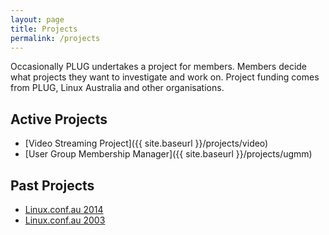 ```yaml
---
layout: page
title: Projects
permalink: /projects
---
```


Occasionally PLUG undertakes a project for members. Members decide what projects they want to investigate and work on. Project funding comes from PLUG, Linux Australia and other organisations.

## Active Projects
 * [Video Streaming Project]({{ site.baseurl }}/projects/video)
 * [User Group Membership Manager]({{ site.baseurl }}/projects/ugmm)

## Past Projects
 * [Linux.conf.au 2014](https://web.archive.org/web/20150317044216/http://lca2014.linux.org.au/)
 * [Linux.conf.au 2003](https://linux.org.au/conf/2003/)
